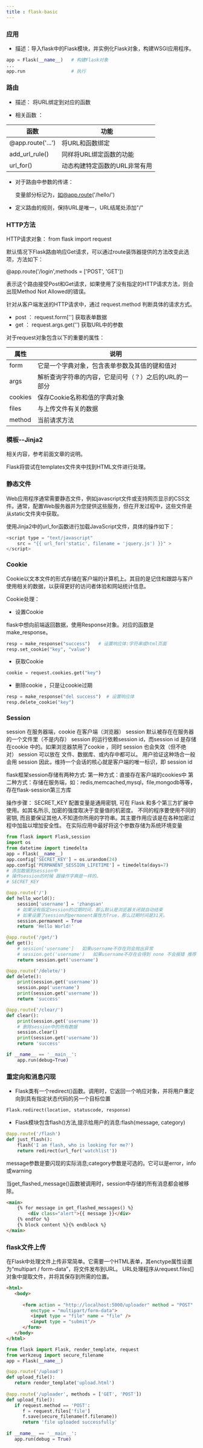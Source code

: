 ```yaml
---
title : flask-basic
---
```


### 应用

* 描述：导入flask中的Flask模块，并实例化Flask对象，构建WSGI应用程序。
  
~~~python
app = Flask(__name__)   # 构建Flask对象
...
app.run                 # 执行
~~~

### 路由

* 描述： 将URL绑定到对应的函数

* 相关函数 ：

|函数|功能|
|----|-----|
|@app.route('...')|将URL和函数绑定|
|add_url_rule()|同样将URL绑定函数的功能|
|url_for()|动态构建特定函数的URL非常有用|

* 对于路由中参数的传递：

    变量部分标记为<variable-name>，如@app.route('/hello/<name>')

* 定义路由的规则，保持URL是唯一，URL结尾处添加"/"


### HTTP方法

HTTP请求对象： from flask import request 

默认情况下Flask路由响应Get请求，可以通过route装饰器提供的方法改变此选项，方法如下：

@app.route('/login',methods = ['POST', 'GET'])

表示这个路由接受Post和Get请求，如果使用了没有指定的HTTP请求方法，则会出现Method Not Allowed的错误。

针对从客户端发送的HTTP请求中，通过 request.method 判断具体的请求方式。

* post ： request.form['']       获取表单数据
* get  ： request.args.get('')   获取URL中的参数

对于request对象包含以下的重要的属性：

|属性|说明|
|-----|-----|
|form|它是一个字典对象，包含表单参数及其值的键和值对|
|args|解析查询字符串的内容，它是问号（？）之后的URL的一部分|
|cookies|保存Cookie名称和值的字典对象|
|files|与上传文件有关的数据|
|method|当前请求方法|

### 模板--Jinja2

相关内容，参考前面文章的说明。

Flask将尝试在templates文件夹中找到HTML文件进行处理。

### 静态文件

Web应用程序通常需要静态文件，例如javascript文件或支持网页显示的CSS文件。通常，配置Web服务器并为您提供这些服务，但在开发过程中，这些文件是从static文件夹中获取。

使用Jinja2中的url_for函数进行加载JavaScript文件，具体的操作如下：

~~~js
<script type = "text/javascript" 
    src = "{{ url_for('static', filename = 'jquery.js') }}" >
</script>
~~~

### Cookie

Cookie以文本文件的形式存储在客户端的计算机上。其目的是记住和跟踪与客户使用相关的数据，以获得更好的访问者体验和网站统计信息。

Cookie处理：

* 设置Cookie 

flask中想向前端返回数据，使用Response对象。对应的函数是make_response。
  
~~~python
resp = make_response("success")   # 设置响应体:字符串或html页面
resp.set_cookie("key", "value")
~~~

* 获取Cookie

~~~python
cookie = request.cookies.get("key")
~~~

* 删除cookie ，只是让cookie过期

~~~python
resp = make_response("del success")  # 设置响应体
resp.delete_cookie("key")
~~~

### Session

session 在服务器端，cookie 在客户端（浏览器）
session 默认被存在在服务器的一个文件里（不是内存）
session 的运行依赖session id，而session id 是存储在cookie 中的。如果浏览器禁用了cookie ，同时 session 也会失效（但不绝对）
session 可以放在 文件、数据库、或内存中都可以。
用户验证这种场合一般会用 session 因此，维持一个会话的核心就是客户端的唯一标识，即 session id

flask框架session存储有两种方式:
第一种方式：直接存在客户端的cookies中
第二种方式：存储在服务端，如：redis,memcached,mysql，file,mongodb等等，存在flask-session第三方库

操作步骤：
SECRET_KEY 配置变量是通用密钥, 可在 Flask 和多个第三方扩展中使用。如其名所示, 加密的强度取决于变量值的机密度。 
不同的程序要使用不同的密钥, 而且要保证其他人不知道你所用的字符串。其主要作用应该是在各种加密过程中加盐以增加安全性。
在实际应用中最好将这个参数存储为系统环境变量

~~~python
from flask import Flask,session
import os
from datetime import timedelta
app = Flask(__name__)
app.config['SECRET_KEY'] = os.urandom(24)
app.config['PERMANENT_SESSION_LIFETIME'] = timedelta(days=7)
# 添加数据到session中
# 操作session的时候 跟操作字典是一样的。
# SECRET_KEY

@app.route('/')
def hello_world():
    session['username'] = 'zhangsan'
    # 如果没有指定session的过期时间，那么默认是浏览器关闭就自动结束
    # 如果设置了session的permanent属性为True，那么过期时间是31天。
    session.permanent = True
    return 'Hello World!'

@app.route('/get/')
def get():
    # session['username']   如果username不存在则会抛出异常
    # session.get('username')   如果username不存在会得到 none 不会报错 推荐使用
    return session.get('username')

@app.route('/delete/')
def delete():
    print(session.get('username'))
    session.pop('username')
    print(session.get('username'))
    return 'success'

@app.route('/clear/')
def clear():
    print(session.get('username'))
    # 删除session中的所有数据
    session.clear()
    print(session.get('username'))
    return 'success'

if __name__ == '__main__':
    app.run(debug=True)

~~~

### 重定向和消息闪现

* Flask类有一个redirect()函数。调用时，它返回一个响应对象，并将用户重定向到具有指定状态代码的另一个目标位置

~~~python
Flask.redirect(location, statuscode, response)
~~~

* Flask模块包含flash()方法,提示给用户的消息:flash(message, category)

~~~python
@app.route('/flash')
def just_flash():
    flash('I am flash, who is looking for me?')
    return redirect(url_for('watchlist'))
~~~

message参数是要闪现的实际消息;category参数是可选的。它可以是error，info或warning

当get_flashed_message()函数被调用时，session中存储的所有消息都会被移除。

~~~html
<main>
    {% for message in get_flashed_messages() %}
        <div class="alert">{{ message }}</div>
    {% endfor %}
    {% block content %}{% endblock %}
</main>
~~~

### flask文件上传

在Flask中处理文件上传非常简单。它需要一个HTML表单，其enctype属性设置为“multipart / form-data”，将文件发布到URL。
URL处理程序从request.files[]对象中提取文件，并将其保存到所需的位置。

~~~html
<html>
   <body>
   
      <form action = "http://localhost:5000/uploader" method = "POST" 
         enctype = "multipart/form-data">
         <input type = "file" name = "file" />
         <input type = "submit"/>
      </form>
   </body>
</html>
~~~

~~~python
from flask import Flask, render_template, request
from werkzeug import secure_filename
app = Flask(__name__)

@app.route('/upload')
def upload_file():
   return render_template('upload.html')
	
@app.route('/uploader', methods = ['GET', 'POST'])
def upload_file():
   if request.method == 'POST':
      f = request.files['file']
      f.save(secure_filename(f.filename))
      return 'file uploaded successfully'
		
if __name__ == '__main__':
   app.run(debug = True)
~~~
